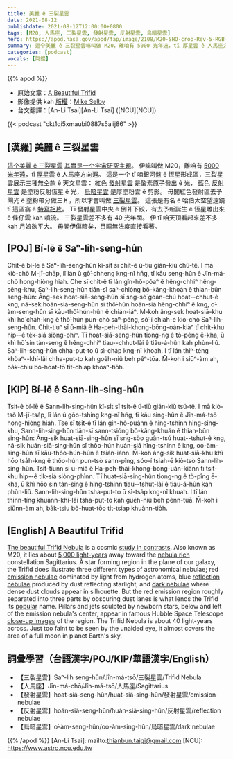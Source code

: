 ```yaml
---
title: 美麗 ê 三裂星雲
date: 2021-08-12
publishdate: 2021-08-12T12:00:00+0800
tags: [M20, 人馬座, 三裂星雲, 發射星雲, 反射星雲, 烏暗星雲]
hero: https://apod.nasa.gov/apod/fap/image/2108/M20-SHO-crop-Rev-5-RGB-Ha-OIII-RiDK-700-19-July-2021-1024.jpg
summary: 這个美麗 ê 三裂星雲嘛叫做 M20，離咱有 5000 光年遠，tī 厚星雲 ê 人馬座方向遐。
categories: [podcast]
vocals: [阿錕]
---
```


{{% apod %}}

- 原始文章：[A Beautiful Trifid](https://apod.nasa.gov/apod/ap210812.html)
- 影像提供 kah [版權][copyright]：[Mike Selby](https://www.facebook.com/masterdarksastro/)
- 台文翻譯：[An-Li Tsai][An-Li Tsai] ([NCU][NCU])

{{< podcast "ckt1qi5xmaubi0887s5aiij86" >}}

## [漢羅] 美麗 ê 三裂星雲
[這个美麗 ê 三裂星雲][The beautiful Trifid Nebula] [其實是一个宇宙研究主題][study in contrasts]。
伊嘛叫做 M20，離咱有 [5000 光年遠][5,000 light-years]，tī [厚星雲][nebula rich] ê 人馬座方向遐。
這是一个 tī 咱銀河盤 ê 恆星形成區，三裂星雲展示三種無仝款 ê 天文星雲：
紅色 [發射星雲][emission nebulae] 是酸素原子發出 ê 光，
藍色 [反射星雲][reflection nebulae] 是塗粉反射恆星 ê 光，
[烏暗星雲][dark nebulae] 是厚塗粉雲 ê 剪影。
毋閣紅色發射區去予閘光 ê 塗粉帶分做三爿，所以才會叫做 [三裂星雲][popular]。
這張是有名 ê 哈伯太空望遠鏡 tī 這區翕 ê [特寫相片][close-up images]。
Tī 發射星雲中央 ê 倒爿下跤，有去予新誕生 ê 恆星雕出來 ê 條仔雲 kah 噴流。
三裂星雲差不多有 40 光年闊。
伊 tī 咱天頂看起來差不多 kah 月娘欲平大。
毋閣伊傷暗矣，目睭無法度直接看著。

## [POJ] Bí-lē ê Saⁿ-lih-seng-hûn
Chit-ê bí-lē ê Saⁿ-lih-seng-hûn kî-si̍t sī chi̍t-ê ú-tiū gián-kiù chú-tê.
I mā kiò-chò M-jī-cha̍p, lî lán ū gō͘-chheng kng-nî hn̄g, tī kāu seng-hûn ê Jîn-má-chō hong-hiòng hiah.
Che sī chi̍t-ê tī lán gîn-hô-pôaⁿ ê hêng-chhiⁿ hêng-sêng-khu, Saⁿ-lih-seng-hûn tiān-sī saⁿ-chióng bô-kâng-khoán ê thian-bûn seng-hûn:
Âng-sek hoat-siā-seng-hûn sī sng-sò͘ goân-chú hoat--chhut-ê kng,
nâ-sek hoán-siā-seng-hûn sī thô͘-hún hoán-siā hêng-chhiⁿ ê kng,
o͘-àm-seng-hûn sī kāu-thô͘-hún-hûn ê chián-iáⁿ.
M̄-koh âng-sek hoat-siā-khu khì hō͘ cha̍h-kng ê thô͘-hún pun-chò saⁿ-pêng, só͘-í chiah-ē kiò-chò Saⁿ-lih-seng-hûn.
Chit-tiuⁿ sī ū-miâ ê Ha-peh-thài-khong-bōng-oán-kiàⁿ tī chit-khu hip--ê te̍k-siá siòng-phìⁿ.
Tī hoat-siā-seng-hûn tiong-ng ê tò-pêng ē-kha, ū khì hō͘ sin tàn-seng ê hêng-chhiⁿ tiau--chhut-lâi ê tiâu-á-hûn kah phùn-liû.
Saⁿ-lih-seng-hûn chha-put-to ū sì-cha̍p kng-nî khoah.
I tī lán thiⁿ-téng khòaⁿ--khí-lâi chha-put-to kah goe̍h-niû beh pêⁿ-tōa.
M̄-koh i siūⁿ-àm ah, ba̍k-chiu bô-hoat-tō͘ ti̍t-chiap khòaⁿ-tio̍h.

## [KIP] Bí-lē ê Sann-lih-sing-hûn
Tsit-ê bí-lē ê Sann-lih-sing-hûn kî-si̍t sī tsi̍t-ê ú-tiū gián-kiù tsú-tê.
I mā kiò-tsò M-jī-tsa̍p, lî lán ū gōo-tshing kng-nî hn̄g, tī kāu sing-hûn ê Jîn-má-tsō hong-hiòng hiah.
Tse sī tsi̍t-ê tī lán gîn-hô-puânn ê hîng-tshinn hîng-sîng-khu, Sann-lih-sing-hûn tiān-sī sann-tsióng bô-kâng-khuán ê thian-bûn sing-hûn:
Âng-sik huat-siā-sing-hûn sī sng-sòo guân-tsú huat--tshut-ê kng,
nâ-sik huán-siā-sing-hûn sī thôo-hún huán-siā hîng-tshinn ê kng,
oo-àm-sing-hûn sī kāu-thôo-hún-hûn ê tsián-iánn.
M̄-koh âng-sik huat-siā-khu khì hōo tsa̍h-kng ê thôo-hún pun-tsò sann-pîng, sóo-í tsiah-ē kiò-tsò Sann-lih-sing-hûn.
Tsit-tiunn sī ū-miâ ê Ha-peh-thài-khong-bōng-uán-kiànn tī tsit-khu hip--ê ti̍k-siá siòng-phìnn.
Tī huat-siā-sing-hûn tiong-ng ê tò-pîng ē-kha, ū khì hōo sin tàn-sing ê hîng-tshinn tiau--tshut-lâi ê tiâu-á-hûn kah phùn-liû.
Sann-lih-sing-hûn tsha-put-to ū sì-tsa̍p kng-nî khuah.
I tī lán thinn-tíng khuànn-khí-lâi tsha-put-to kah gue̍h-niû beh pênn-tuā.
M̄-koh i siūnn-àm ah, ba̍k-tsiu bô-huat-tōo ti̍t-tsiap khuànn-tio̍h.

## [English] A Beautiful Trifid
[The beautiful Trifid Nebula][The beautiful Trifid Nebula] is a cosmic [study in contrasts][study in contrasts].
Also known as M20, it lies about [5,000 light-years][5,000 light-years] away toward the [nebula rich][nebula rich] constellation Sagittarius.
A star forming region in the plane of our galaxy, the Trifid does illustrate three different types of astronomical nebulae; red [emission nebulae][emission nebulae] dominated by light from hydrogen atoms, blue [reflection nebulae][reflection nebulae] produced by dust reflecting starlight, and [dark nebulae][dark nebulae] where dense dust clouds appear in silhouette.
But the red emission region roughly separated into three parts by obscuring dust lanes is what lends the Trifid its [popular][popular] name.
Pillars and jets sculpted by newborn stars, below and left of the emission nebula's center, appear in famous Hubble Space Telescope [close-up images][close-up images] of the region.
The Trifid Nebula is about 40 light-years across.
Just too faint to be seen by the unaided eye, it almost covers the area of a full moon in planet Earth's sky.

## 詞彙學習（台語漢字/POJ/KIP/華語漢字/English）
- 【三裂星雲】Saⁿ-lih seng-hûn/Jîn-má-tsō/三裂星雲/Trifid Nebula
- 【人馬座】Jîn-má-chō/Jîn-má-tsō/人馬座/Sagittarius
- 【發射星雲】hoat-siā-seng-hûn/huat-siā-sing-hûn/發射星雲/emission nebulae
- 【反射星雲】hoán-siā-seng-hûn/huán-siā-sing-hûn/反射星雲/reflection nebulae
- 【烏暗星雲】o͘-àm-seng-hûn/oo-àm-sing-hûn/烏暗星雲/dark nebulae

{{% /apod %}}
[An-Li Tsai]: mailto:thianbun.taigi@gmail.com
[NCU]: https://www.astro.ncu.edu.tw

[copyright]: https://apod.nasa.gov/apod/fap/lib/about_apod.html#srapply

[The beautiful Trifid Nebula]:https://www.astrobin.com/p0oawd/
[study in contrasts]:http://www.messier.seds.org/m/m020.html
[5,000 light-years]:http://www.atlasoftheuniverse.com/5000lys.html
[nebula rich]:https://apod.nasa.gov/apod/ap130712.html
[emission nebulae]:https://apod.nasa.gov/apod/ap080424.html
[reflection nebulae]:https://apod.nasa.gov/apod/ap090521.html
[dark nebulae]:https://apod.nasa.gov/apod/ap090522.html
[popular]:http://en.wikipedia.org/wiki/Trifid
[close-up images]:http://hubblesite.org/image/915/news_release/1999-42
